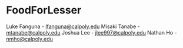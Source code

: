 # FoodForLesser
Luke Fanguna - lfanguna@calpoly.edu
Misaki Tanabe - mtanabe@calpoly.edu
Joshua Lee - jlee997@calpoly.edu
Nathan Ho - nmho@calpoly.edu
